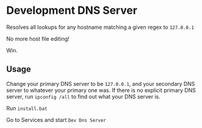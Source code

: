 # Development DNS Server

Resolves all lookups for any hostname matching a given regex to `127.0.0.1`

No more host file editing!

Win.


## Usage

Change your primary DNS server to be `127.0.0.1`, and your secondary DNS server to whatever your primary one was.
If there is no explicit primary DNS server, run `ipconfig /all` to find out what your DNS server is.

Run `install.bat`

Go to Services and start `Dev Dns Server`